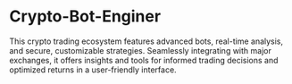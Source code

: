 # Crypto-Bot-Enginer
This crypto trading ecosystem features advanced bots, real-time analysis, and secure, customizable strategies. Seamlessly integrating with major exchanges, it offers insights and tools for informed trading decisions and optimized returns in a user-friendly interface.
